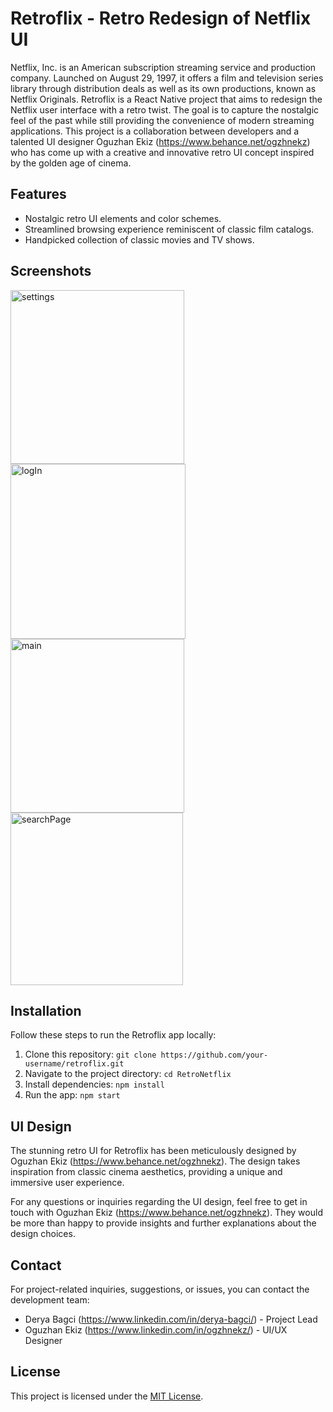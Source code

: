 # Retroflix - Retro Redesign of Netflix UI

Netflix, Inc. is an American subscription streaming service and production company. Launched on August 29, 1997, it offers a film and television series library through distribution deals as well as its own productions, known as Netflix Originals. Retroflix is a React Native project that aims to redesign the Netflix user interface with a retro twist. The goal is to capture the nostalgic feel of the past while still providing the convenience of modern streaming applications. This project is a collaboration between developers and a talented UI designer Oguzhan Ekiz (https://www.behance.net/ogzhnekz) who has come up with a creative and innovative retro UI concept inspired by the golden age of cinema.

## Features

- Nostalgic retro UI elements and color schemes.
- Streamlined browsing experience reminiscent of classic film catalogs.
- Handpicked collection of classic movies and TV shows.

## Screenshots

<img width="278" alt="settings" src="https://github.com/galadrielloves2code/RetroNetflix/assets/126419291/7618fedb-1124-4b38-ac10-9583b557357d">

<img width="280" alt="logIn" src="https://github.com/galadrielloves2code/RetroNetflix/assets/126419291/f51b78ae-e3a1-43b2-9b61-4ebc2538365b">

<img width="278" alt="main" src="https://github.com/galadrielloves2code/RetroNetflix/assets/126419291/fe3e81b0-4db0-4a3f-a73e-452f9f3cb797">

<img width="276" alt="searchPage" src="https://github.com/galadrielloves2code/RetroNetflix/assets/126419291/9a060a71-bd09-45db-8132-0c36dd44a47b">



## Installation

Follow these steps to run the Retroflix app locally:

1. Clone this repository: `git clone https://github.com/your-username/retroflix.git`
2. Navigate to the project directory: `cd RetroNetflix`
3. Install dependencies: `npm install`
4. Run the app: `npm start`

## UI Design

The stunning retro UI for Retroflix has been meticulously designed by Oguzhan Ekiz (https://www.behance.net/ogzhnekz). The design takes inspiration from classic cinema aesthetics, providing a unique and immersive user experience.

For any questions or inquiries regarding the UI design, feel free to get in touch with Oguzhan Ekiz (https://www.behance.net/ogzhnekz). They would be more than happy to provide insights and further explanations about the design choices.

## Contact

For project-related inquiries, suggestions, or issues, you can contact the development team:

- Derya Bagci (https://www.linkedin.com/in/derya-bagci/) - Project Lead
- Oguzhan Ekiz (https://www.linkedin.com/in/ogzhnekz/) - UI/UX Designer

## License

This project is licensed under the [MIT License](link_to_license_file).
